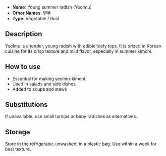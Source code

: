 - **Name**: Young summer radish (Yeolmu)
- **Other Names**: 열무
- **Type**: Vegetable / Root

## Description

Yeolmu is a tender, young radish with edible leafy tops. It is prized in Korean cuisine for its crisp texture and mild flavor, especially in summer kimchi.

## How to use

- Essential for making yeolmu-kimchi
- Used in salads and side dishes
- Added to soups and stews

## Substitutions

If unavailable, use small turnips or baby radishes as alternatives.

## Storage

Store in the refrigerator, unwashed, in a plastic bag. Use within a week for best texture. 